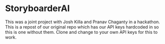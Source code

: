 # StoryboarderAI
This was a joint project with Josh Killa and Pranav Chaganty in a hackathon. This is a repost of our original repo which has our API keys hardcoded in so this is one without them. Clone and change to your own API keys for this to work.
